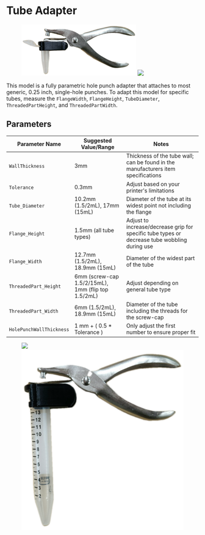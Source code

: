 # Tube Adapter

<figure class="image">
    <p>
        <img src="./img/flip-top-adapter-1.75ml.png" width="300" />
        <img src="./img/screw-cap-adapter-2mL.png" width="300" />
    </p>
</figure>

This model is a fully parametric hole punch adapter that attaches to most generic, 0.25 inch, single-hole punches.
To adapt this model for specific tubes, measure the `FlangeWidth`, `FlangeHeight`, `TubeDiameter`, `ThreadedPartHeight`, and `ThreadedPartWidth`.

## Parameters

| Parameter Name | Suggested Value/Range | Notes |
| -------------- | --------------------- | ----- |
| `WallThickness` | 3mm | Thickness of the tube wall; can be found in the manufacturers item specifications |
| `Tolerance` | 0.3mm | Adjust based on your printer's limitations |
| `Tube_Diameter` |	10.2mm (1.5/2mL), 17mm (15mL) |	Diameter of the tube at its widest point not including the flange |
| `Flange_Height` | 1.5mm (all tube types) | Adjust to increase/decrease grip for specific tube types or decrease tube wobbling during use
| `Flange_Width`	| 12.7mm (1.5/2mL), 18.9mm (15mL)	| Diameter of the widest part of the tube
| `ThreadedPart_Height`	| 6mm (screw-cap 1.5/2/15mL), 1mm (flip top 1.5/2mL) | Adjust depending on general tube type
| `ThreadedPart_Width`	| 6mm (1.5/2mL), 18.9mm (15mL) | Diameter of the tube including the threads for the screw-cap
| `HolePunchWallThickness` | 1 mm + ( 0.5 * Tolerance ) | Only adjust the first number to ensure proper fit |

<figure class="image">
    <p>
        <img src="./img/adapter-parameters.png" width="250" />
        <img src="./img/adapter-15mL.png" width="425" />
    </p>
</figure>